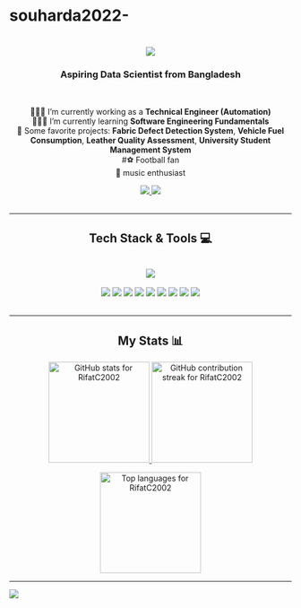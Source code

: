 # souharda2022-

<h1 align="center">
  <img src="https://readme-typing-svg.herokuapp.com/?font=Righteous&size=35&center=true&vCenter=true&width=500&height=70&duration=5000&lines=Hi+There!+👋;+I'm+Souharda+Bhattacharjee!;" />
</h1>

<h3 align="center">Aspiring Data Scientist from Bangladesh</h3>

<br/>

<div align="center">
 
 👨🏻‍💻 I’m currently working as a **Technical Engineer (Automation)**  
 🙋🏻‍♂️ I’m currently learning **Software Engineering Fundamentals**  
 🌟 Some favorite projects: **Fabric Defect Detection System**, **Vehicle Fuel Consumption**, **Leather Quality Assessment**, **University Student Management System**  
 #⚽ Football fan  
 🎵 music enthusiast
 
</div>

<div align="center"> 
  <a href="souhardabhattacharjee02@gmail.com" target="_blank">
    <img src="https://img.shields.io/badge/Gmail-333333?style=for-the-badge&logo=gmail&logoColor=red" />
  </a>
  <a href="https://www.linkedin.com/in/souharda-bhattacharjee/" target="_blank">
    <img src="https://img.shields.io/badge/LinkedIn-0077B5?style=for-the-badge&logo=linkedin&logoColor=white" />
  </a>
</div>

<br/>
<hr/>

<h2 align="center">Tech Stack & Tools 💻</h2>
<br/>

<!-- Skillicons (only supported slugs) -->
<div align="center">
  <img src="https://skillicons.dev/icons?i=python,js,react,nextjs,html,css,tailwind,bootstrap,vercel,firebase,git,selenium,postman,github,vscode,nodejs,express,flask,postgres,mysql,mongodb,figma&perline=12" />
</div>

<br/>

<!-- Shields for tools not covered by skillicons -->
<div align="center">
  <img src="https://img.shields.io/badge/Power%20BI-000?style=for-the-badge&logo=powerbi&logoColor=F2C811&labelColor=000" />
  <img src="https://img.shields.io/badge/Tableau-000?style=for-the-badge&logo=tableau&logoColor=E97627&labelColor=000" />
  <img src="https://img.shields.io/badge/Excel-000?style=for-the-badge&logo=microsoftexcel&logoColor=217346&labelColor=000" />
  <img src="https://img.shields.io/badge/Jira-000?style=for-the-badge&logo=jira&logoColor=2684FF&labelColor=000" />
  <img src="https://img.shields.io/badge/Google%20Analytics%20(GA4)-000?style=for-the-badge&logo=googleanalytics&logoColor=E37400&labelColor=000" />
  <img src="https://img.shields.io/badge/Looker%20Studio-000?style=for-the-badge&logo=googledatastudio&logoColor=4285F4&labelColor=000" />
  <img src="https://img.shields.io/badge/n8n-000?style=for-the-badge&logo=n8n&logoColor=F05A64&labelColor=000" />
  <img src="https://img.shields.io/badge/Zapier-000?style=for-the-badge&logo=zapier&logoColor=FF4F00&labelColor=000" />
  <img src="https://img.shields.io/badge/JWT-000?style=for-the-badge&logo=jsonwebtokens&logoColor=00F2E6&labelColor=000" />
</div>



<br/>
<hr/>

<h2 align="center">My Stats 📊</h2>

<p align="center">
  <a href="https://github.com/RifatC2002">
    <img
      height="180em"
      src="https://github-readme-stats.vercel.app/api?username=RifatC2002&theme=react&show_icons=true&hide_border=true&include_all_commits=true&rank_icon=github"
      alt="GitHub stats for RifatC2002"
    />
  </a>
  <a href="https://github.com/RifatC2002">
    <img
      height="180em"
      src="https://streak-stats.demolab.com?user=RifatC2002&theme=react&hide_border=true"
      alt="GitHub contribution streak for RifatC2002"
    />
  </a>
</p>

<p align="center">
  <a href="https://github.com/RifatC2002">
    <img
      height="180em"
      src="https://github-readme-stats.vercel.app/api/top-langs/?username=RifatC2002&theme=react&hide_border=true&layout=donut&langs_count=8"
      alt="Top languages for RifatC2002"
    />
  </a>
</p>

---

[![](https://visitcount.itsvg.in/api?id=RifatC2002&label=Profile%20Views&color=8&icon=2&pretty=true)](https://visitcount.itsvg.in)
